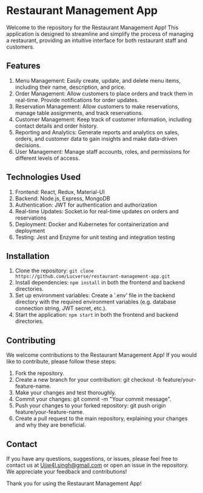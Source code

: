 # Restaurant Management App
Welcome to the repository for the Restaurant Management App! This application is designed to streamline and simplify the process of managing a restaurant, providing an intuitive interface for both restaurant staff and customers.

## Features
1. Menu Management: Easily create, update, and delete menu items, including their name, description, and price.
2. Order Management: Allow customers to place orders and track them in real-time. Provide notifications for order updates.
3. Reservation Management: Allow customers to make reservations, manage table assignments, and track reservations.
4. Customer Management: Keep track of customer information, including contact details and order history.
5. Reporting and Analytics: Generate reports and analytics on sales, orders, and customer data to gain insights and make data-driven decisions.
6. User Management: Manage staff accounts, roles, and permissions for different levels of access.
## Technologies Used
1. Frontend: React, Redux, Material-UI
2. Backend: Node.js, Express, MongoDB
3. Authentication: JWT for authentication and authorization
4. Real-time Updates: Socket.io for real-time updates on orders and reservations
5. Deployment: Docker and Kubernetes for containerization and deployment
6. Testing: Jest and Enzyme for unit testing and integration testing

## Installation
1. Clone the repository: ```git clone https://github.com/Lucverse/restaurant-management-app.git```
2. Install dependencies: ```npm install``` in both the frontend and backend directories.
3. Set up environment variables: Create a '.env' file in the backend directory with the required environment variables (e.g. database connection string, JWT secret, etc.).
4. Start the application: ```npm start``` in both the frontend and backend directories.

## Contributing
We welcome contributions to the Restaurant Management App! If you would like to contribute, please follow these steps:

1. Fork the repository.
2. Create a new branch for your contribution: git checkout -b feature/your-feature-name.
3. Make your changes and test thoroughly.
4. Commit your changes: git commit -m "Your commit message".
5. Push your changes to your forked repository: git push origin feature/your-feature-name.
6. Create a pull request to the main repository, explaining your changes and why they are beneficial.

<!-- ## License
This project is licensed under the MIT License. -->

## Contact
If you have any questions, suggestions, or issues, please feel free to contact us at Ujjw4l.singh@gmail.com or open an issue in the repository. We appreciate your feedback and contributions!

Thank you for using the Restaurant Management App!